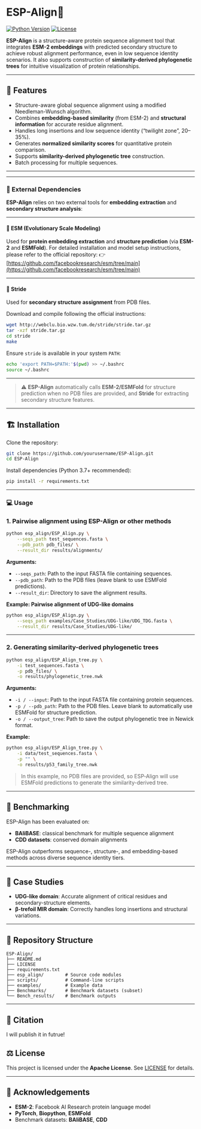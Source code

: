 # ESP-Align🧬

[![Python Version](https://img.shields.io/badge/python-3.7%2B-blue.svg)]()
[![License](https://img.shields.io/badge/License-Apache_2.0-blue.svg)](https://github.com/Sasas-Lss/ESP-Align/blob/main/LICENSE)


**ESP-Align** is a structure-aware protein sequence alignment tool that integrates **ESM-2 embeddings** with predicted secondary structure to achieve robust alignment performance, even in low sequence identity scenarios. It also supports construction of **similarity-derived phylogenetic trees** for intuitive visualization of protein relationships.

---

## 📌 Features

- Structure-aware global sequence alignment using a modified Needleman-Wunsch algorithm.
- Combines **embedding-based similarity** (from ESM-2) and **structural information** for accurate residue alignment.
- Handles long insertions and low sequence identity (“twilight zone”, 20–35%).
- Generates **normalized similarity scores** for quantitative protein comparison.
- Supports **similarity-derived phylogenetic tree** construction.
- Batch processing for multiple sequences.

---


---

### 🔧 External Dependencies

**ESP-Align** relies on two external tools for **embedding extraction** and **secondary structure analysis**:

---

#### 🧠 ESM (Evolutionary Scale Modeling)

Used for **protein embedding extraction** and **structure prediction** (via **ESM-2** and **ESMFold**).
For detailed installation and model setup instructions, please refer to the official repository:
👉 [https://github.com/facebookresearch/esm/tree/main](https://github.com/facebookresearch/esm/tree/main)

---

#### 🧩 Stride

Used for **secondary structure assignment** from PDB files.

Download and compile following the official instructions:

```bash
wget http://webclu.bio.wzw.tum.de/stride/stride.tar.gz
tar -xzf stride.tar.gz
cd stride
make
```

Ensure `stride` is available in your system `PATH`:

```bash
echo 'export PATH=$PATH:'$(pwd) >> ~/.bashrc
source ~/.bashrc
```

---

> ⚠️ **ESP-Align** automatically calls **ESM-2/ESMFold** for structure prediction when no PDB files are provided, and **Stride** for extracting secondary structure features.

---

## 🏗️ Installation

Clone the repository:

```bash
git clone https://github.com/yourusername/ESP-Align.git
cd ESP-Align
````

Install dependencies (Python 3.7+ recommended):

```bash
pip install -r requirements.txt
```

---

### 💻 Usage

### 1. Pairwise alignment using ESP-Align or other methods

```bash
python esp_align/ESP_Align.py \
    --seqs_path test_sequences.fasta \
    --pdb_path pdb_files/ \
    --result_dir results/alignments/
```

**Arguments:**

* `--seqs_path`: Path to the input FASTA file containing sequences.
* `--pdb_path`: Path to the PDB files (leave blank to use ESMFold predictions).
* `--result_dir`: Directory to save the alignment results.


**Example: Pairwise alignment of UDG-like domains**


```bash
python esp_align/ESP_Align.py \
    --seqs_path examples/Case_Studies/UDG-like/UDG_TDG.fasta \
    --result_dir results/Case_Studies/UDG-like/
```
---

### 2. Generating similarity-derived phylogenetic trees

```bash
python esp_align/ESP_Align_tree.py \
    -i test_sequences.fasta \
    -p pdb_files/ \
    -o results/phylogenetic_tree.nwk
```

**Arguments:**

* `-i / --input`: Path to the input FASTA file containing protein sequences.
* `-p / --pdb_path`: Path to the PDB files. Leave blank to automatically use ESMFold for structure prediction.
* `-o / --output_tree`: Path to save the output phylogenetic tree in Newick format.

**Example:**

```bash
python esp_align/ESP_Align_tree.py \
    -i data/test_sequences.fasta \
    -p "" \
    -o results/p53_family_tree.nwk
```

> In this example, no PDB files are provided, so ESP‑Align will use ESMFold predictions to generate the similarity-derived tree.

---

## 🧪 Benchmarking

ESP-Align has been evaluated on:

* **BAliBASE**: classical benchmark for multiple sequence alignment
* **CDD datasets**: conserved domain alignments

ESP-Align outperforms sequence-, structure-, and embedding-based methods across diverse sequence identity tiers.

---

## 🧩 Case Studies

* **UDG-like domain**: Accurate alignment of critical residues and secondary-structure elements.
* **β-trefoil MIR domain**: Correctly handles long insertions and structural variations.

---

## 📂 Repository Structure

```
ESP-Align/
├── README.md
├── LICENSE
├── requirements.txt
├── esp_align/        # Source code modules
├── scripts/          # Command-line scripts
├── examples/         # Example data
├── Benchmarks/       # Benchmark datasets (subset)
└── Bench_results/    # Benchmark outputs
```

---

## 📄 Citation

I will publish it in futrue!

## ⚖️ License

This project is licensed under the **Apache License**. See [LICENSE](https://github.com/Sasas-Lss/ESP-Align/blob/main/LICENSE) for details.

---

## 📌 Acknowledgements

* **ESM-2**: Facebook AI Research protein language model
* **PyTorch**, **Biopython**, **ESMFold**
* Benchmark datasets: **BAliBASE**, **CDD**
